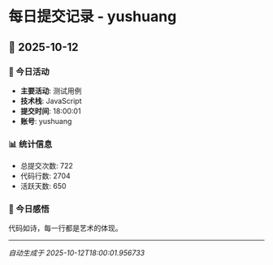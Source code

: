 # 每日提交记录 - yushuang

## 📅 2025-10-12

### 🎯 今日活动
- **主要活动**: 测试用例
- **技术栈**: JavaScript
- **提交时间**: 18:00:01
- **账号**: yushuang

### 📊 统计信息
- 总提交次数: 722
- 代码行数: 2704
- 活跃天数: 650

### 💭 今日感悟
代码如诗，每一行都是艺术的体现。

---
*自动生成于 2025-10-12T18:00:01.956733*
